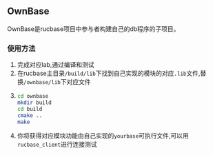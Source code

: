 ## OwnBase
OwnBase是rucbase项目中参与者构建自己的db程序的子项目。

### 使用方法
1. 完成对应lab,通过编译和测试
2. 在rucbase主目录`/build/lib`下找到自己实现的模块的对应`.lib`文件,替换`/ownbase/lib`下对应文件
3. 
    ```bash
    cd ownbase
    mkdir build
    cd build
    cmake ..
    make
    ```
4. 你将获得对应模块功能由自己实现的`yourbase`可执行文件,可以用`rucbase_client`进行连接测试